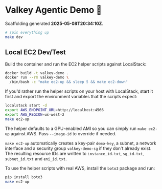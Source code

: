 # Valkey Agentic Demo 🚀

Scaffolding generated **2025-05-08T20:34:10Z**.

```bash
# spin everything up
make dev
```

## Local EC2 Dev/Test

Build the container and run the EC2 helper scripts against LocalStack:

```bash
docker build -t valkey-demo .
docker run --rm valkey-demo \
  /bin/bash -c "make ec2-up && sleep 5 && make ec2-down"
```

If you'd rather run the helper scripts on your host with LocalStack, start it
first and export the environment variables that the scripts expect:

```bash
localstack start -d
export AWS_ENDPOINT_URL=http://localhost:4566
export AWS_REGION=us-west-2
make ec2-up
```
The helper defaults to a GPU-enabled AMI so you can simply run `make ec2-up`
against AWS. Pass `--image-id` to override if needed.

`make ec2-up` automatically creates a key-pair `demo-key`, a subnet, a network
interface and a security group `valkey-demo-sg` if they don't already exist.
The resulting resource IDs are written to `instance_id.txt`, `sg_id.txt`,
`subnet_id.txt` and `eni_id.txt`.

To use the helper scripts with real AWS, install the `boto3` package and run:

```bash
pip install boto3
make ec2-up
```
